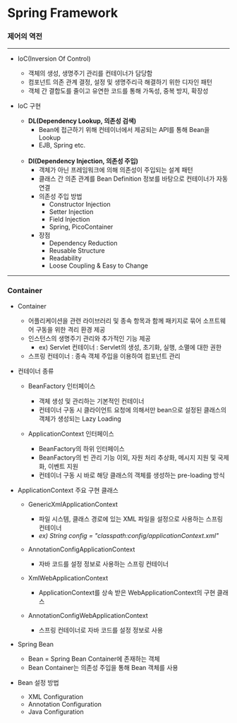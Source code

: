 # Spring Framework


### 제어의 역전


---


- IoC(Inversion Of Control)
  - 객체의 생성, 생명주기 관리를 컨테이너가 담당함
  - 컴포넌트 의존 관계 결정, 설정 및 생명주리극 해결하기 위한 디자인 패턴
  - 객체 간 결합도를 줄이고 유연한 코드를 통해 가독성, 중복 방지, 확장성


- IoC 구현
  - **DL(Dependency Lookup, 의존성 검색)**
    - Bean에 접근하기 위해 컨테이너에서 제공되는 API를 통해 Bean을 Lookup
    - EJB, Spring etc.
    <br><br>
  - **DI(Dependency Injection, 의존성 주입)**
    - 객체가 아닌 프레임워크에 의해 의존성이 주입되는 설계 패턴
    - 클래스 간 의존 관계를 Bean Definition 정보를 바탕으로 컨테이너가 자동 연결
    - 의존성 주입 방법
      - Constructor Injection
      - Setter Injection
      - Field Injection
      - Spring, PicoContainer
    - 장점
      - Dependency Reduction
      - Reusable Structure
      - Readability
      - Loose Coupling & Easy to Change


---


### Container


- Container
  - 어플리케이션을 관련 라이브러리 및 종속 항목과 함께 패키지로 묶어 소프트웨어 구동을 위한 격리 환경 제공
  - 인스턴스의 생명주기 관리와 추가적인 기능 제공
    - ex) Servlet 컨테이너 : Servlet의 생성, 초기화, 실행, 소멸에 대한 권한
  - 스프링 컨테이너 : 종속 객체 주입을 이용하여 컴포넌트 관리


- 컨테이너 종류
  - BeanFactory 인터페이스
    - 객체 생성 및 관리하는 기본적인 컨테이너
    - 컨테이너 구동 시 클라이언트 요청에 의해서만 bean으로 설정된 클래스의 객체가 생성되는 Lazy Loading


  - ApplicationContext 인터페이스
    - BeanFactory의 하위 인터페이스
    - BeanFactory의 빈 관리 기능 이외, 자원 처리 추상화, 메시지 지원 및 국제화, 이벤트 지원
    - 컨테이너 구동 시 바로 해당 클래스의 객체를 생성하는 pre-loading 방식

  
- ApplicationContext 주요 구현 클래스
  - GenericXmlApplicationContext
    - 파일 시스템, 클래스 경로에 있는 XML 파일을 설정으로 사용하는 스프링 컨테이너
    - _ex) String config = "classpath:config/applicationContext.xml"_
    
  - AnnotationConfigApplicationContext
    - 자바 코드를 설정 정보로 사용하는 스프링 컨테이너
    
  - XmlWebApplicationContext
    - ApplicationContext를 상속 받은 WebApplicationContext의 구현 클래스

  - AnnotationConfigWebApplicationContext
    - 스프링 컨테이너로 자바 코드를 설정 정보로 사용


- Spring Bean
  - Bean = Spring Bean Container에 존재하는 객체
  - Bean Container는 의존성 주입을 통해 Bean 객체를 사용


- Bean 설정 방법
  - XML Configuration
  - Annotation Configuration
  - Java Configuration